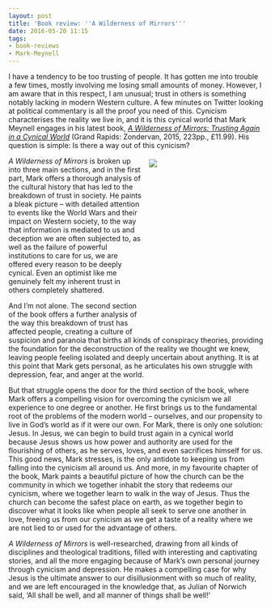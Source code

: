 ```yaml
---
layout: post
title: 'Book review: ''A Wilderness of Mirrors'''
date: 2016-05-20 11:15
tags:
- book-reviews
- Mark-Meynell
---
```


<p>I have a tendency to be too trusting of people. It has gotten me into trouble a few times, mostly involving me losing small amounts of money. However, I am aware that in this respect, I am unusual; trust in others is something notably lacking in modern Western culture. A few minutes on Twitter looking at political commentary is all the proof you need of this. Cynicism characterises the reality we live in, and it is this cynical world that Mark Meynell engages in his latest book, <a href="http://amzn.to/1U3ivPm"><em>A Wilderness of Mirrors: Trusting Again in a Cynical World</em></a> (Grand Rapids: Zondervan, 2015, 223pp., £11.99). His question is simple: Is there a way out of this cynicism?</p>
<div style="float: right; margin: 5px 1px 0px 15px; width: 225px; height: 345px;"><a href="http://amzn.to/1U3ivPm"><img src="https://dl.dropboxusercontent.com/u/3897986/Jake%20Blog%20Images/meynell.jpg" /></a></div>

<p><em>A Wilderness of Mirrors</em> is broken up into three main sections, and in the first part, Mark offers a thorough analysis of the cultural history that has led to the breakdown of trust in society. He paints a bleak picture – with detailed attention to events like the World Wars and their impact on Western society, to the way that information is mediated to us and deception we are often subjected to, as well as the failure of powerful institutions to care for us, we are offered every reason to be deeply cynical. Even an optimist like me genuinely felt my inherent trust in others completely shattered.</p>

<p>And I’m not alone. The second section of the book offers a further analysis of the way this breakdown of trust has affected people, creating a culture of suspicion and paranoia that births all kinds of conspiracy theories, providing the foundation for the deconstruction of the reality we thought we knew, leaving people feeling isolated and deeply uncertain about anything. It is at this point that Mark gets personal, as he articulates his own struggle with depression, fear, and anger at the world.</p>

<p>But that struggle opens the door for the third section of the book, where Mark offers a compelling vision for overcoming the cynicism we all experience to one degree or another. He first brings us to the fundamental root of the problems of the modern world – ourselves, and our propensity to live in God’s world as if it were our own. For Mark, there is only one solution: Jesus. In Jesus, we can begin to build trust again in a cynical world because Jesus shows us how power and authority are used for the flourishing of others, as he serves, loves, and even sacrifices himself for us. This good news, Mark stresses, is the only antidote to keeping us from falling into the cynicism all around us. And more, in my favourite chapter of the book, Mark paints a beautiful picture of how the church can be the community in which we together inhabit the story that redeems our cynicism, where we together learn to walk in the way of Jesus. Thus the church can become the safest place on earth, as we together begin to discover what it looks like when people all seek to serve one another in love, freeing us from our cynicism as we get a taste of a reality where we are not lied to or used for the advantage of others.<p>

<p><em>A Wilderness of Mirrors</em> is well-researched, drawing from all kinds of disciplines and theological traditions, filled with interesting and captivating stories, and all the more engaging because of Mark’s own personal journey through cynicism and depression. He makes a compelling case for why Jesus is the ultimate answer to our disillusionment with so much of reality, and we are left encouraged in the knowledge that, as Julian of Norwich said, ‘All shall be well, and all manner of things shall be well!'</p>

